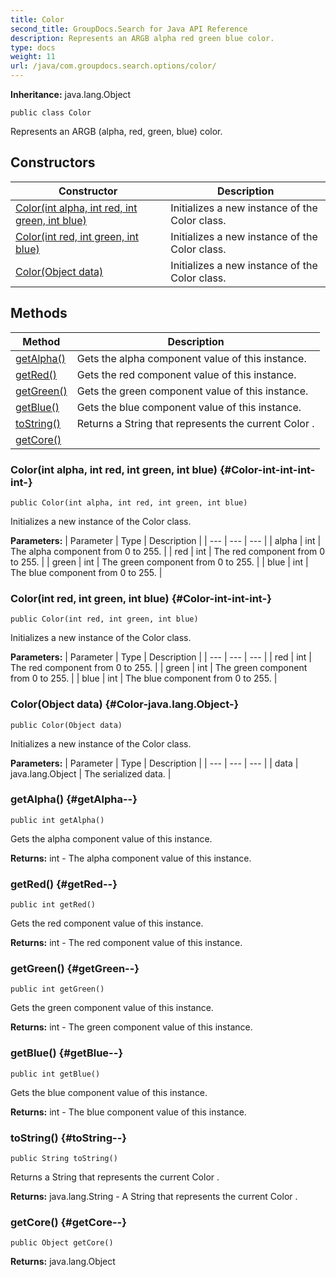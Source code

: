 ```yaml
---
title: Color
second_title: GroupDocs.Search for Java API Reference
description: Represents an ARGB alpha red green blue color.
type: docs
weight: 11
url: /java/com.groupdocs.search.options/color/
---
```

**Inheritance:**
java.lang.Object
```
public class Color
```

Represents an ARGB (alpha, red, green, blue) color.
## Constructors

| Constructor | Description |
| --- | --- |
| [Color(int alpha, int red, int green, int blue)](#Color-int-int-int-int-) | Initializes a new instance of the  Color  class. |
| [Color(int red, int green, int blue)](#Color-int-int-int-) | Initializes a new instance of the  Color  class. |
| [Color(Object data)](#Color-java.lang.Object-) | Initializes a new instance of the  Color  class. |
## Methods

| Method | Description |
| --- | --- |
| [getAlpha()](#getAlpha--) | Gets the alpha component value of this instance. |
| [getRed()](#getRed--) | Gets the red component value of this instance. |
| [getGreen()](#getGreen--) | Gets the green component value of this instance. |
| [getBlue()](#getBlue--) | Gets the blue component value of this instance. |
| [toString()](#toString--) | Returns a  String  that represents the current  Color . |
| [getCore()](#getCore--) |  |
### Color(int alpha, int red, int green, int blue) {#Color-int-int-int-int-}
```
public Color(int alpha, int red, int green, int blue)
```


Initializes a new instance of the  Color  class.

**Parameters:**
| Parameter | Type | Description |
| --- | --- | --- |
| alpha | int | The alpha component from 0 to 255. |
| red | int | The red component from 0 to 255. |
| green | int | The green component from 0 to 255. |
| blue | int | The blue component from 0 to 255. |

### Color(int red, int green, int blue) {#Color-int-int-int-}
```
public Color(int red, int green, int blue)
```


Initializes a new instance of the  Color  class.

**Parameters:**
| Parameter | Type | Description |
| --- | --- | --- |
| red | int | The red component from 0 to 255. |
| green | int | The green component from 0 to 255. |
| blue | int | The blue component from 0 to 255. |

### Color(Object data) {#Color-java.lang.Object-}
```
public Color(Object data)
```


Initializes a new instance of the  Color  class.

**Parameters:**
| Parameter | Type | Description |
| --- | --- | --- |
| data | java.lang.Object | The serialized data. |

### getAlpha() {#getAlpha--}
```
public int getAlpha()
```


Gets the alpha component value of this instance.

**Returns:**
int - The alpha component value of this instance.
### getRed() {#getRed--}
```
public int getRed()
```


Gets the red component value of this instance.

**Returns:**
int - The red component value of this instance.
### getGreen() {#getGreen--}
```
public int getGreen()
```


Gets the green component value of this instance.

**Returns:**
int - The green component value of this instance.
### getBlue() {#getBlue--}
```
public int getBlue()
```


Gets the blue component value of this instance.

**Returns:**
int - The blue component value of this instance.
### toString() {#toString--}
```
public String toString()
```


Returns a  String  that represents the current  Color .

**Returns:**
java.lang.String - A  String  that represents the current  Color .
### getCore() {#getCore--}
```
public Object getCore()
```




**Returns:**
java.lang.Object
